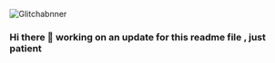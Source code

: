 


![Glitchabnner](https://user-images.githubusercontent.com/58667227/168009447-74402e55-e942-4d36-92fc-347c85cbc826.gif)

### Hi there 👋 working on an update for this readme file , just patient



<!--
**KvRae/KvRae** is a ✨ _special_ ✨ repository because its `README.md` (this file) appears on your GitHub profile.

Here are some ideas to get you started:

- 🔭 I’m currently working on ...
- 🌱 I’m currently learning ...
- 👯 I’m looking to collaborate on ...
- 🤔 I’m looking for help with ...
- 💬 Ask me about ...
- 📫 How to reach me: ...
- 😄 Pronouns: ...
- ⚡ Fun fact: ...
-->
